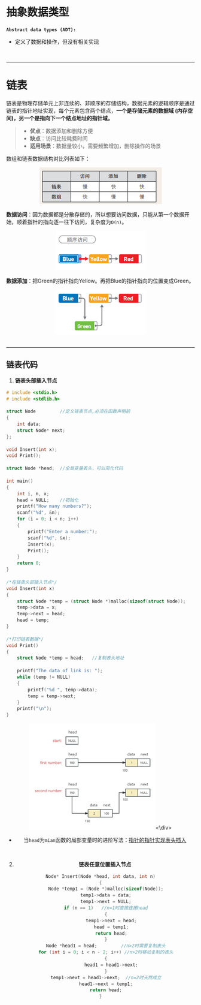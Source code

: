 # 抽象数据类型

**`Abstract data types (ADT):`**

- 定义了数据和操作，但没有相关实现

<br>

---

# 链表

链表是物理存储单元上非连续的、非顺序的存储结构，数据元素的逻辑顺序是通过链表的指针地址实现，每个元素包含两个结点，**一个是存储元素的数据域 (内存空间)，另一个是指向下一个结点地址的指针域。**

> - **优点**：数据添加和删除方便
> - **缺点**：访问比较耗费时间
> - **适用场景**：数据量较小，需要频繁增加，删除操作的场景

数组和链表数据结构对比列表如下：

<div align="center"><img src="./picture/数据结构/数组链表对比.png" alt="img" /></div>

**数据访问**：因为数据都是分散存储的，所以想要访问数据，只能从第一个数据开始，顺着指针的指向逐一往下访问，复杂度为`O(n)`。

<div align="center"><img src="./picture/数据结构/顺序访问.png" alt="数据访问" /></div>

**数据添加**：把Green的指针指向Yellow。再把Blue的指针指向的位置变成Green。

<div align="center"><img src="./picture/数据结构/数据添加.png" alt="在这里插入图片描述" /></div>



<br>

---

## 链表代码

1. **链表头部插入节点**

```c
# include <stdio.h>
# include <stdlib.h>

struct Node         //定义链表节点,必须在函数声明前
{
    int data;
    struct Node* next;
};

void Insert(int x);
void Print();

struct Node *head;  //全局变量表头，可以简化代码

int main()
{
    int i, n, x;
    head = NULL;    //初始化
    printf("How many numbers?");
    scanf("%d", &n);
    for (i = 0; i < n; i++)
    {
        printf("Enter a number:");
        scanf("%d", &x);
        Insert(x);
        Print();
    }
    return 0;
}

/*在链表头部插入节点*/
void Insert(int x)
{
    struct Node *temp = (struct Node *)malloc(sizeof(struct Node));
    temp->data = x;
    temp->next = head;
    head = temp;
}

/*打印链表数据*/
void Print()
{
    struct Node *temp = head;   //复制表头地址

    printf("The data of link is: ");
    while (temp != NULL)
    {
        printf("%d ", temp->data);
        temp = temp->next;
    }
    printf("\n");
}
```

<div align="center"><img src="./picture/数据结构/头部插入节点.jpg" alt="头部插入节点" width="67%;" /><\div>

- 当`head`为`mian`函数的局部变量时的进阶写法：[指针的指针实现表头插入](../data_structure/1-链表头部插入节点.c)

<br>

2. **链表任意位置插入节点**

```c
Node* Insert(Node *head, int data, int n)
{
    Node *temp1 = (Node *)malloc(sizeof(Node));
    temp1->data = data;
    temp1->next = NULL;
    if (n == 1)   //n=1时直接连接head
    {
        temp1->next = head;
        head = temp1;
        return head;
    }
    Node *head1 = head;         //n>2时需要复制表头
    for (int i = 0; i < n - 2; i++) //n>2时移动复制的表头
    {
        head1 = head1->next;
    }
    temp1->next = head1->next;  //n=2时天然成立
    head1->next = temp1;
    return head;
}
```

